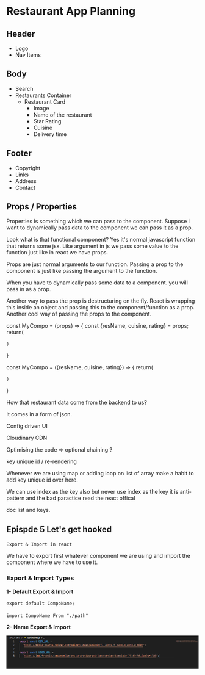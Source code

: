 # Restaurant App Planning

## Header

- Logo
- Nav Items

## Body

- Search
- Restaurants Container
  - Restaurant Card
    - Image
    - Name of the restaurant
    - Star Rating
    - Cuisine
    - Delivery time

## Footer

- Copyright
- Links
- Address
- Contact

## Props / Properties

Properties is something which we can pass to the component. Suppose i want to dynamically pass data to the component we can pass it as a prop.

Look what is that functional component? Yes it's normal javascript function that returns some jsx.
Like argument in js we pass some value to the function just like in react we have props.

Props are just normal arguments to our function.
Passing a prop to the component is just like passing the argument to the function.

When you have to dynamically pass some data to a component. you will pass in as a prop.

Another way to pass the prop is destructuring on the fly.  React is wrapping this inside an object and passing this to the component/function as a prop.
Another cool way of passing the props to the component.

const MyCompo = (props) => {
    const {resName, cuisine, rating} = props;
    return(

    )
}

const MyCompo = ({resName, cuisine, rating}) => {
    return(

    )
}

How that restaurant data come from the backend to us?

It comes in a form of json.

Config driven UI

Cloudinary CDN

Optimising the code =>
optional chaining ?

key unique id / re-rendering

Whenever we are using map or adding loop on list  of array make a habit to add key unique id over here.

We can use index as the key also but never use index as the key it is anti-pattern and the bad paractice read the react offical

doc list and keys.

## Epispde 5 Let's get hooked
`Export & Import in react`

We have to export first whatever component we are using and import the component where we have to use it.

### Export & Import Types

__1- Default Export & Import__

```
export default CompoName;

import CompoName From "./path"
```

__2- Name Export & Import__

![Name Export](image-1.png)